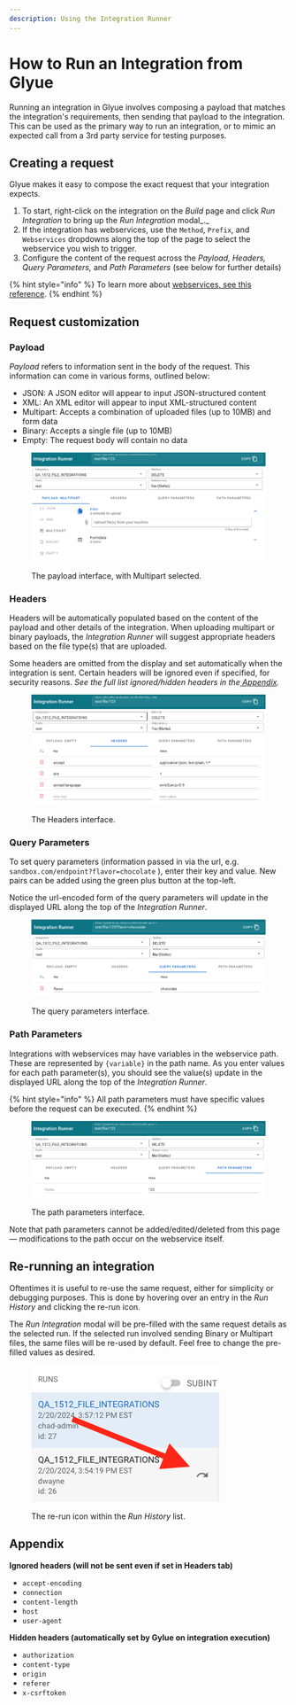 ```yaml
---
description: Using the Integration Runner
---
```


# How to Run an Integration from Glyue

Running an integration in Glyue involves composing a payload that matches the integration's requirements, then sending that payload to the integration. This can be used as the primary way to run an integration, or to mimic an expected call from a 3rd party service for testing purposes.

## Creating a request

Glyue makes it easy to compose the exact request that your integration expects.&#x20;

1. To start, right-click on the integration on the _Build_ page and click _Run Integration_ to bring up the _Run Integration_ modal_._
2. If the integration has webservices, use the `Method`, `Prefix`, and `Webservices` dropdowns along the top of the page to select the webservice you wish to trigger.
3. Configure the content of the request across the _Payload, Headers, Query Parameters,_ and _Path Parameters_ (see below for further details)

{% hint style="info" %}
To learn more about [webservices, see this reference](../glyue-technical-reference/integration\_configuration.md#web-service-endpoints).
{% endhint %}

## Request customization

### **Payload**

_Payload_ refers to information sent in the body of the request. This information can come in various forms, outlined below:

* JSON: A JSON editor will appear to input JSON-structured content
* XML: An XML editor will appear to input XML-structured content
* Multipart: Accepts a combination of uploaded files (up to 10MB) and form data
* Binary: Accepts a single file (up to 10MB)
* Empty: The request body will contain no data

<figure><img src="../.gitbook/assets/Screenshot 2024-02-20 at 1.55.54 PM.png" alt=""><figcaption><p>The payload interface, with Multipart selected.</p></figcaption></figure>



### **Headers**

Headers will be automatically populated based on the content of the payload and other details of the integration. When uploading multipart or binary payloads, the _Integration Runner_ will suggest appropriate headers based on the file type(s) that are uploaded.

Some headers are omitted from the display and set automatically when the integration is sent. Certain headers will be ignored even if specified, for security reasons. _See the full list ignored/hidden headers in the_[ _Appendix_](how-to-run-an-integration-from-glyue.md#appendix)_._

<figure><img src="../.gitbook/assets/Screenshot 2024-02-20 at 1.52.15 PM.png" alt=""><figcaption><p>The Headers interface.</p></figcaption></figure>

### **Query Parameters**

To set query parameters (information passed in via the url, e.g. `sandbox.com/endpoint?flavor=chocolate` ), enter their key and value. New pairs can be added using the green plus button at the top-left.&#x20;

Notice the url-encoded form of the query parameters will update in the displayed URL along the top of the _Integration Runner_.

<figure><img src="../.gitbook/assets/Screenshot 2024-02-20 at 1.47.17 PM.png" alt=""><figcaption><p>The query parameters interface.</p></figcaption></figure>



### **Path Parameters**

Integrations with webservices may have variables in the webservice path. These are represented by `{variable}` in the path name. As you enter values for each path parameter(s), you should see the value(s) update in the displayed URL along the top of the _Integration Runner_.

{% hint style="info" %}
All path parameters must have specific values before the request can be executed.
{% endhint %}

<figure><img src="../.gitbook/assets/Screenshot 2024-02-20 at 1.49.19 PM.png" alt=""><figcaption><p>The path parameters interface.</p></figcaption></figure>

Note that path parameters cannot be added/edited/deleted from this page — modifications to the path occur on the webservice itself.



## Re-running an integration

Oftentimes it is useful to re-use the same request, either for simplicity or debugging purposes. This is done by hovering over an entry in the _Run History_ and clicking the re-run icon.&#x20;

The _Run Integration_ modal will be pre-filled with the same request details as the selected run. If the selected run involved sending Binary or Multipart files, the same files will be re-used by default. Feel free to change the pre-filled values as desired.



<figure><img src="../.gitbook/assets/Screenshot 2024-02-20 at 4.00.03 PM.png" alt=""><figcaption><p>The re-run icon within the <em>Run History</em> list.</p></figcaption></figure>



## Appendix

**Ignored headers (will not be sent even if set in Headers tab)**

* `accept-encoding`
* `connection`
* `content-length`
* `host`
* `user-agent`

**Hidden headers (automatically set by Gylue on integration execution)**

* `authorization`
* `content-type`
* `origin`
* `referer`
* `x-csrftoken`
